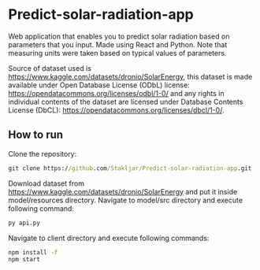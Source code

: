 # Predict-solar-radiation-app
Web application that enables you to predict solar radiation based on parameters that you input.
Made using React and Python.
Note that measuring units were taken based on typical values of parameters.

Source of dataset used is https://www.kaggle.com/datasets/dronio/SolarEnergy, this dataset is made available under Open Database License (ODbL) license: https://opendatacommons.org/licenses/odbl/1-0/
and any rights in individual contents of the dataset are licensed under Database Contents License (DbCL): https://opendatacommons.org/licenses/dbcl/1-0/.

## How to run
Clone the repository:
```cmd
git clone https://github.com/Stakljar/Predict-solar-radiation-app.git
```
Download dataset from https://www.kaggle.com/datasets/dronio/SolarEnergy and put it inside model/resources directory.
Navigate to model/src directory and execute following command:
```cmd
py api.py
```
Navigate to client directory and execute following commands:
```cmd
npm install -f
npm start
```

